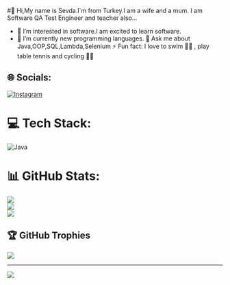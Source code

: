 

 #👋 Hi,My name is Sevda.I`m from Turkey.I am  a wife and a mum. I am Software QA Test Engineer and teacher also... 
- 👀 I’m interested in software.I am excited to learn software.
- 🌱 I’m currently  new programming languages.
💬 Ask me about Java,OOP,SQL,Lambda,Selenium
⚡ Fun fact: I love to swim 🏊‍♀ , play table tennis and cycling 🚴‍♀️
   


## 🌐 Socials:
[![Instagram](https://img.shields.io/badge/Instagram-%23E4405F.svg?logo=Instagram&logoColor=white)](https://instagram.com/ismetsevdaaa) 
# 💻 Tech Stack:
![Java](https://img.shields.io/badge/java-%23ED8B00.svg?style=for-the-badge&logo=java&logoColor=white)
# 📊 GitHub Stats:
![](https://github-readme-stats.vercel.app/api?username=SI3864&theme=dark&hide_border=false&include_all_commits=false&count_private=false)<br/>
![](https://github-readme-streak-stats.herokuapp.com/?user=SI3864&theme=dark&hide_border=false)<br/>
![](https://github-readme-stats.vercel.app/api/top-langs/?username=SI3864&theme=dark&hide_border=false&include_all_commits=false&count_private=false&layout=compact)

## 🏆 GitHub Trophies
![](https://github-profile-trophy.vercel.app/?username=SI3864&theme=radical&no-frame=false&no-bg=true&margin-w=4)

---
[![](https://visitcount.itsvg.in/api?id=SI3864&icon=0&color=0)](https://visitcount.itsvg.in)




 


